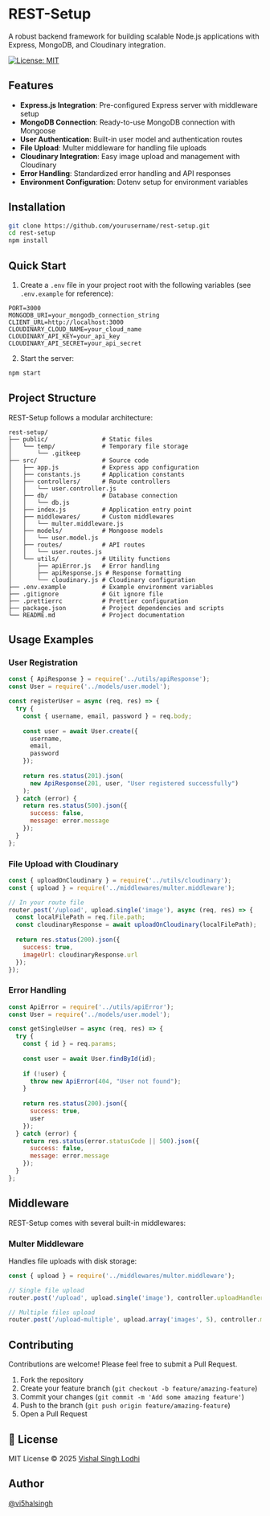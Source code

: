 # REST-Setup

A robust backend framework for building scalable Node.js applications with Express, MongoDB, and Cloudinary integration.

[![License: MIT](https://img.shields.io/badge/License-MIT-blue.svg)](https://opensource.org/licenses/MIT)

## Features

- **Express.js Integration**: Pre-configured Express server with middleware setup
- **MongoDB Connection**: Ready-to-use MongoDB connection with Mongoose
- **User Authentication**: Built-in user model and authentication routes
- **File Upload**: Multer middleware for handling file uploads
- **Cloudinary Integration**: Easy image upload and management with Cloudinary
- **Error Handling**: Standardized error handling and API responses
- **Environment Configuration**: Dotenv setup for environment variables

## Installation

```bash
git clone https://github.com/yourusername/rest-setup.git
cd rest-setup
npm install
```

## Quick Start

1. Create a `.env` file in your project root with the following variables (see `.env.example` for reference):

```
PORT=3000
MONGODB_URI=your_mongodb_connection_string
CLIENT_URL=http://localhost:3000
CLOUDINARY_CLOUD_NAME=your_cloud_name
CLOUDINARY_API_KEY=your_api_key
CLOUDINARY_API_SECRET=your_api_secret
```

2. Start the server:

```bash
npm start
```

## Project Structure

REST-Setup follows a modular architecture:

```
rest-setup/
├── public/               # Static files
│   └── temp/             # Temporary file storage
│       └── .gitkeep
├── src/                  # Source code
│   ├── app.js            # Express app configuration
│   ├── constants.js      # Application constants
│   ├── controllers/      # Route controllers
│   │   └── user.controller.js
│   ├── db/               # Database connection
│   │   └── db.js
│   ├── index.js          # Application entry point
│   ├── middlewares/      # Custom middlewares
│   │   └── multer.middleware.js
│   ├── models/           # Mongoose models
│   │   └── user.model.js
│   ├── routes/           # API routes
│   │   └── user.routes.js
│   └── utils/            # Utility functions
│       ├── apiError.js   # Error handling
│       ├── apiResponse.js # Response formatting
│       └── cloudinary.js # Cloudinary configuration
├── .env.example          # Example environment variables
├── .gitignore            # Git ignore file
├── .prettierrc           # Prettier configuration
├── package.json          # Project dependencies and scripts
└── README.md             # Project documentation
```

## Usage Examples

### User Registration

```javascript
const { ApiResponse } = require('../utils/apiResponse');
const User = require('../models/user.model');

const registerUser = async (req, res) => {
  try {
    const { username, email, password } = req.body;
    
    const user = await User.create({
      username,
      email,
      password
    });
    
    return res.status(201).json(
      new ApiResponse(201, user, "User registered successfully")
    );
  } catch (error) {
    return res.status(500).json({
      success: false,
      message: error.message
    });
  }
};
```

### File Upload with Cloudinary

```javascript
const { uploadOnCloudinary } = require('../utils/cloudinary');
const { upload } = require('../middlewares/multer.middleware');

// In your route file
router.post('/upload', upload.single('image'), async (req, res) => {
  const localFilePath = req.file.path;
  const cloudinaryResponse = await uploadOnCloudinary(localFilePath);
  
  return res.status(200).json({
    success: true,
    imageUrl: cloudinaryResponse.url
  });
});
```

### Error Handling

```javascript
const ApiError = require('../utils/apiError');
const User = require('../models/user.model');

const getSingleUser = async (req, res) => {
  try {
    const { id } = req.params;
    
    const user = await User.findById(id);
    
    if (!user) {
      throw new ApiError(404, "User not found");
    }
    
    return res.status(200).json({
      success: true,
      user
    });
  } catch (error) {
    return res.status(error.statusCode || 500).json({
      success: false,
      message: error.message
    });
  }
};
```

## Middleware

REST-Setup comes with several built-in middlewares:

### Multer Middleware

Handles file uploads with disk storage:

```javascript
const { upload } = require('../middlewares/multer.middleware');

// Single file upload
router.post('/upload', upload.single('image'), controller.uploadHandler);

// Multiple files upload
router.post('/upload-multiple', upload.array('images', 5), controller.multiUploadHandler);
```

## Contributing

Contributions are welcome! Please feel free to submit a Pull Request.

1. Fork the repository
2. Create your feature branch (`git checkout -b feature/amazing-feature`)
3. Commit your changes (`git commit -m 'Add some amazing feature'`)
4. Push to the branch (`git push origin feature/amazing-feature`)
5. Open a Pull Request

## 📄 License
MIT License © 2025 [Vishal Singh Lodhi](https://github.com/vi5halsingh)

## Author

[@vi5halsingh](https://github.com/vi5halsingh)
